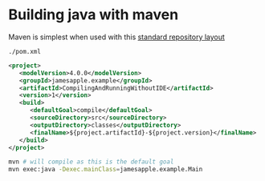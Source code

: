 # Building java with maven

Maven is simplest when used with this [standard repository layout](http://maven.apache.org/guides/introduction/introduction-to-the-standard-directory-layout.html)

`./pom.xml`

```xml
<project>
   <modelVersion>4.0.0</modelVersion>
   <groupId>jamesapple.example</groupId>
   <artifactId>CompilingAndRunningWithoutIDE</artifactId>
   <version>1</version>
   <build>
      <defaultGoal>compile</defaultGoal>
      <sourceDirectory>src</sourceDirectory>
      <outputDirectory>classes</outputDirectory>
      <finalName>${project.artifactId}-${project.version}</finalName>
   </build>
</project>
```

```sh
mvn # will compile as this is the default goal
mvn exec:java -Dexec.mainClass=jamesapple.example.Main
```
